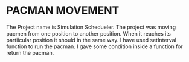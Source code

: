 # PACMAN MOVEMENT
The Project name is Simulation Schedueler.
The project was moving pacmen from one position to another position.
When it reaches its partiicular position it should in the same way.
I have used setInterval function to run the pacman.
I gave some condition inside a function for return the pacman.

